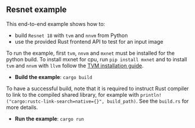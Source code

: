 ## Resnet example

This end-to-end example shows how to:
* build `Resnet 18` with `tvm` and `nnvm` from Python 
* use the provided Rust frontend API to test for an input image

To run the example, first `tvm`, `nnvm` and `mxnet` must be installed for the python build. To install mxnet for cpu, run `pip install mxnet`
and to install `tvm` and `nnvm` with `llvm` follow the [TVM installation guide](https://docs.tvm.ai/install/index.html).

* **Build the example**: `cargo build`

To have a successful build, note that it is required to instruct Rust compiler to link to the compiled shared library, for example with 
`println!("cargo:rustc-link-search=native={}", build_path)`. See the `build.rs` for more details.

* **Run the example**: `cargo run`
